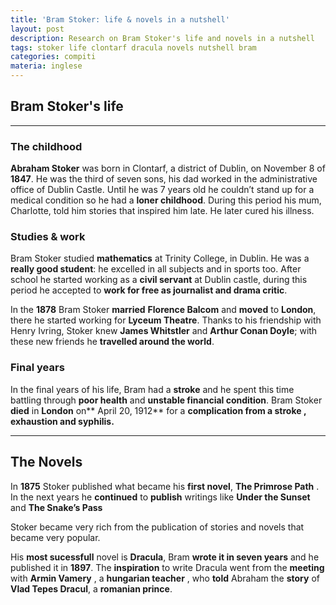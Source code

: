 ```yaml
---
title: 'Bram Stoker: life & novels in a nutshell'
layout: post
description: Research on Bram Stoker's life and novels in a nutshell
tags: stoker life clontarf dracula novels nutshell bram
categories: compiti
materia: inglese
---
```


## Bram Stoker's life

---
### The childhood

**Abraham Stoker** was born in Clontarf, a district of Dublin, on November 8 of **1847**. He was the third of seven sons, his dad worked in the administrative office of Dublin Castle. Until he was 7 years old he couldn’t stand up for a medical condition so he had a **loner childhood**. During this period his mum, Charlotte, told him stories that  inspired him late. He later  cured his illness.


### Studies & work 

Bram Stoker studied **mathematics** at Trinity College, in Dublin. He was a **really good student**: he excelled in all subjects and in sports too. After school he started working as a **civil servant** at Dublin castle, during this period he accepted to **work for free as journalist and drama critic**.

 In the **1878** Bram Stoker **married** **Florence Balcom** and **moved** to **London**, there he started working for **Lyceum Theatre**. Thanks to his friendship with Henry Ivring, Stoker knew **James Whitstler** and **Arthur Conan Doyle**; with these new friends he **travelled around the world**.


### Final years

In the final years of his life, Bram had a **stroke** and he spent this time battling through **poor health** and **unstable financial condition**.   Bram Stoker **died** in **London** on** April 20, 1912** for a **complication from a stroke , exhaustion and syphilis.**

---

## The Novels 

In **1875** Stoker published what became his **first novel**, **The Primrose  Path** . In the next years he **continued** to **publish**  writings like **Under the Sunset** and  **The Snake’s Pass**

Stoker became very rich from the publication of stories and novels that became very popular.

His **most sucessfull** novel is **Dracula**, Bram **wrote it in seven years** and he published it in **1897**. The **inspiration** to write Dracula went from the **meeting** with **Armin Vamery** , a **hungarian teacher** , who **told** Abraham the **story** of **Vlad Tepes Dracul**, a **romanian prince**.
